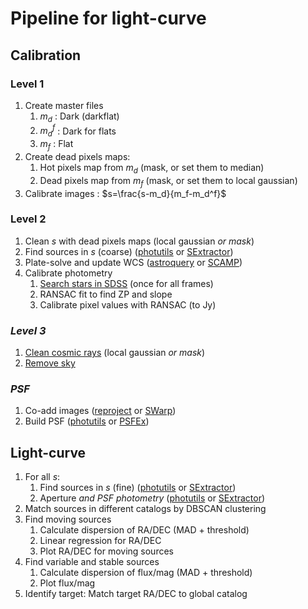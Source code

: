 # Pipeline for light-curve

## Calibration

### Level 1
1. Create master files
    1. $m_d$ : Dark (darkflat)
    2. $m_d^f$ : Dark for flats
    3. $m_f$ : Flat
2. Create dead pixels maps:
    1. Hot pixels map from $m_d$ (mask, or set them to median)
    2. Dead pixels map from $m_f$ (mask, or set them to local gaussian)
3. Calibrate images : $s=\frac{s-m_d}{m_f-m_d^f}$

### Level 2
1. Clean $s$ with dead pixels maps (local gaussian *or mask*)
2. Find sources in $s$ (coarse) ([photutils](https://photutils.readthedocs.io/en/stable/detection.html) or [SExtractor](https://astromatic-wrapper.readthedocs.io/en/latest/))
3. Plate-solve and update WCS ([astroquery](https://astroquery.readthedocs.io/en/latest/astrometry_net/astrometry_net.html) or [SCAMP](https://astromatic-wrapper.readthedocs.io/en/latest/))
4. Calibrate photometry
    1. [Search stars in SDSS](https://astroquery.readthedocs.io/en/latest/api/astroquery.sdss.SDSSClass.html#astroquery.sdss.SDSSClass.query_region) (once for all frames)
    3. RANSAC fit to find ZP and slope
    4. Calibrate pixel values with RANSAC (to Jy)

### *Level 3*
1. [Clean cosmic rays](https://www.astropy.org/ccd-reduction-and-photometry-guide/v/dev/notebooks/08-03-Cosmic-ray-removal.html) (local gaussian *or mask*)
2. [Remove sky](https://photutils.readthedocs.io/en/stable/background.html)

### *PSF*
1. Co-add images ([reproject](https://reproject.readthedocs.io/en/stable/mosaicking.html) or [SWarp](https://astromatic-wrapper.readthedocs.io/en/latest/))
2. Build PSF ([photutils](https://photutils.readthedocs.io/en/stable/epsf.html) or [PSFEx](https://astromatic-wrapper.readthedocs.io/en/latest/))

## Light-curve

1. For all $s$:
    1. Find sources in $s$ (fine) ([photutils](https://photutils.readthedocs.io/en/stable/detection.html) or [SExtractor](https://astromatic-wrapper.readthedocs.io/en/latest/))
    2. Aperture *and PSF photometry* ([photutils](https://photutils.readthedocs.io/en/stable/psf.html) or [SExtractor](https://astromatic-wrapper.readthedocs.io/en/latest/))
2. Match sources in different catalogs by DBSCAN clustering
3. Find moving sources
    1. Calculate dispersion of RA/DEC (MAD + threshold)
    2. Linear regression for RA/DEC
    3. Plot RA/DEC for moving sources
4. Find variable and stable sources
    1. Calculate dispersion of flux/mag (MAD + threshold)
    2. Plot flux/mag
5. Identify target: Match target RA/DEC to global catalog